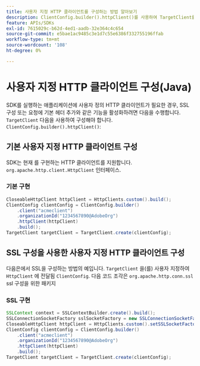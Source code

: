 ```yaml
---
title: 사용자 지정 HTTP 클라이언트를 구성하는 방법 알아보기
description: ClientConfig.builder().httpClient()를 사용하여 TargetClient를 구성하는 방법을 알아봅니다.
feature: APIs/SDKs
exl-id: 7615029c-b62d-4ed1-aadb-32e364c4c654
source-git-commit: e5bae1ac9485c3e1d7c55e6386f332755196ffab
workflow-type: tm+mt
source-wordcount: '108'
ht-degree: 0%

---
```


# 사용자 지정 HTTP 클라이언트 구성(Java)

SDK를 실행하는 애플리케이션에 사용자 정의 HTTP 클라이언트가 필요한 경우, SSL 구성 또는 요청에 기본 헤더 추가와 같은 기능을 활성화하려면 다음을 수행합니다. `TargetClient` 다음을 사용하여 구성해야 합니다. `ClientConfig.builder().httpClient()`:

## 기본 사용자 지정 HTTP 클라이언트 구성

SDK는 현재 를 구현하는 HTTP 클라이언트를 지원합니다. `org.apache.http.client.HttpClient` 인터페이스.

### 기본 구현

```java {line-numbers="true"}
CloseableHttpClient httpClient = HttpClients.custom().build();
ClientConfig clientConfig = ClientConfig.builder()
    .client("acmeclient")
    .organizationId("1234567890@AdobeOrg")
    .httpClient(httpClient)
    .build();
TargetClient targetClient = TargetClient.create(clientConfig);
```

## SSL 구성을 사용한 사용자 지정 HTTP 클라이언트 구성

다음은에서 SSL을 구성하는 방법의 예입니다. `TargetClient` 을(를) 사용자 지정하여 `HttpClient` 에 전달됨 `ClientConfig`. 다음 코드 조각은 `org.apache.http.conn.ssl` ssl 구성을 위한 패키지

### SSL 구현

```java {line-numbers="true"}
SSLContext context = SSLContextBuilder.create().build();
SSLConnectionSocketFactory sslSocketFactory = new SSLConnectionSocketFactory(context);
CloseableHttpClient httpClient = HttpClients.custom().setSSLSocketFactory(sslSocketFactory).build();
ClientConfig clientConfig = ClientConfig.builder()
    .client("acmeclient")
    .organizationId("1234567890@AdobeOrg")
    .httpClient(httpClient)
    .build();
TargetClient targetClient = TargetClient.create(clientConfig);
```
